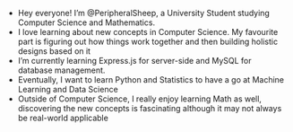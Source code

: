- Hey everyone! I’m @PeripheralSheep, a University Student studying Computer Science and Mathematics.
- I love learning about new concepts in Computer Science. My favourite part is figuring out how things work together and then building holistic designs based on it
- I’m currently learning Express.js for server-side and MySQL for database management.
- Eventually, I want to learn Python and Statistics to have a go at Machine Learning and Data Science
- Outside of Computer Science, I really enjoy learning Math as well, discovering the new concepts is fascinating although it may not always be real-world applicable

<!---
PeripheralSheep/PeripheralSheep is a ✨ special ✨ repository because its `README.md` (this file) appears on your GitHub profile.
You can click the Preview link to take a look at your changes.
--->
